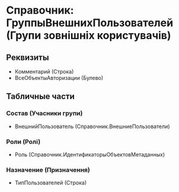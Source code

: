 ﻿# Справочник: ГруппыВнешнихПользователей (Групи зовнішніх користувачів)

## Реквизиты

- Комментарий (Строка)
- ВсеОбъектыАвторизации (Булево)

## Табличные части

### Состав (Учасники групи)

- ВнешнийПользователь (Справочник.ВнешниеПользователи)

### Роли (Ролі)

- Роль (Справочник.ИдентификаторыОбъектовМетаданных)

### Назначение (Призначення)

- ТипПользователей (Строка)

